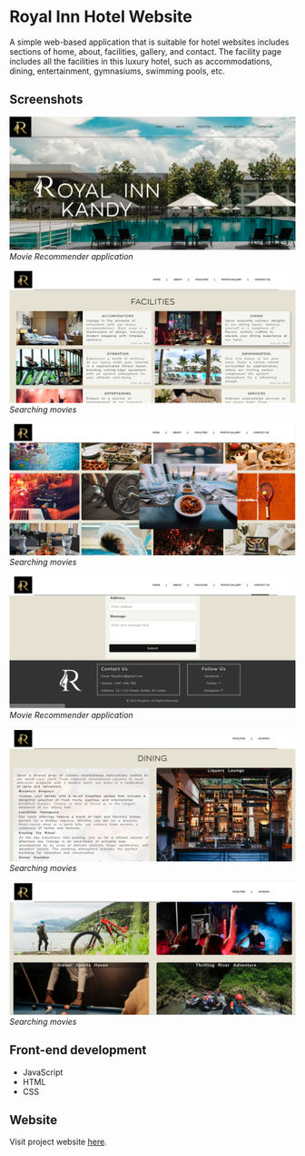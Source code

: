 # Royal Inn Hotel Website

A simple web-based application that is suitable for hotel websites includes sections of home, about, facilities, gallery, and contact. The facility page includes all the facilities in this luxury hotel, such as accommodations, dining, entertainment, gymnasiums, swimming pools, etc.

## Screenshots

![Screenshot 2](demo_photos/home_page.png)
*Movie Recommender application*

![Screenshot 1](demo_photos/facilities_page.png)
*Searching movies*

![Screenshot 1](demo_photos/gallery_page.png)
*Searching movies*

![Screenshot 2](demo_photos/contact_page.png)
*Movie Recommender application*

![Screenshot 1](demo_photos/din.png)
*Searching movies*

![Screenshot 1](demo_photos/ent.png)
*Searching movies*

## Front-end development

- JavaScript
- HTML
- CSS

## Website
Visit project website [here](https://dilushapriyashan.github.io/Hotel-Web-Site/).